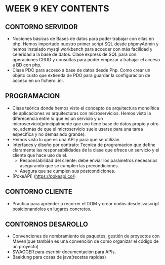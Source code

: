 # WEEK 9 KEY CONTENTS

## CONTORNO SERVIDOR

- Nociones básicas de Bases de datos para poder trabajar con ellas en php. Hemos importado nuestro primer script SQL desde phpmyAdmin y hemos instalado mysql workbench para acceder con más facilidad y celeridad a la base de datos. Clase express de SQL para con operaciones CRUD y consultas para poder empezar a trabajar el acceso a BD con php.
- Clase PDO para acceso a base de datos desde Php. Como crear un objeto custo que extienda de PDO para guardar la configuracion de acceso en un fichero .ini.

## PROGRAMACION

- Clase teórica donde hemos visto el concepto de arquitectura monolítica de aplicaciones vs arquitecturas con microservicios. Hemos visto la diferecencia entre lo que es un servicio y un microservicio(principalmente que uno tiene base de datos propio y otro no, además de que el microservicio suele usarse para una tarea específica y no demasiado grande).
- Hemos visto lo que es una API y para que se utilizan.
- Interfaces y diseño por contrato: Tecnica de programacion que define claramente las responsabilidades de la clase que ofrece un servicio y el cliente que hace uso de el.
  - Responsabilidad del cliente: debe enviar los parámetros necesarios asegurando que se cumplen las precondiciones.
  - Asegura que se cumplen sus postcondiciones.
- [PokeAPI] (https://pokeapi.co/)

## CONTORNO CLIENTE

- Practica para aprender a recorrer el DOM y crear nodos desde jvascript posicionandolos en lugares concretos.

## CONTORNOS DESAROLLO

- Convenciones de nombramiento de paquetes, gestión de proyectos con Maven(que también es una convención de como organizar el código de un proyecto)
- SWAGGER para escribir documentación para APIs.
- Baeldung para cosas de java(recetas rapidas)
